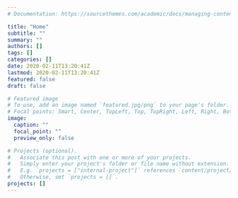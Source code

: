 ```yaml
---
# Documentation: https://sourcethemes.com/academic/docs/managing-content/

title: "Home"
subtitle: ""
summary: ""
authors: []
tags: []
categories: []
date: 2020-02-11T13:20:41Z
lastmod: 2020-02-11T13:20:41Z
featured: false
draft: false

# Featured image
# To use, add an image named `featured.jpg/png` to your page's folder.
# Focal points: Smart, Center, TopLeft, Top, TopRight, Left, Right, BottomLeft, Bottom, BottomRight.
image:
  caption: ""
  focal_point: ""
  preview_only: false

# Projects (optional).
#   Associate this post with one or more of your projects.
#   Simply enter your project's folder or file name without extension.
#   E.g. `projects = ["internal-project"]` references `content/project/deep-learning/index.md`.
#   Otherwise, set `projects = []`.
projects: []
---
```

